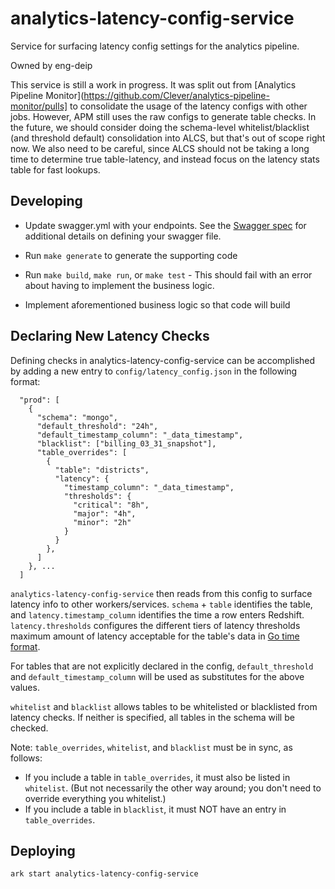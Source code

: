 # analytics-latency-config-service

Service for surfacing latency config settings for the analytics pipeline.

Owned by eng-deip

This service is still a work in progress. It was split out from [Analytics Pipeline Monitor](https://github.com/Clever/analytics-pipeline-monitor/pulls] to consolidate the usage of the latency configs with other jobs.
However, APM still uses the raw configs to generate table checks.
In the future, we should consider doing the schema-level whitelist/blacklist (and threshold default) consolidation into ALCS, but that's out of scope right now.
We also need to be careful, since ALCS should not be taking a long time to determine true table-latency, and instead focus on the latency stats table for fast lookups.

## Developing

- Update swagger.yml with your endpoints. See the [Swagger spec](http://swagger.io/specification/) for additional details on defining your swagger file.

- Run `make generate` to generate the supporting code

- Run `make build`, `make run`, or `make test` - This should fail with an error about having to implement the business logic.

- Implement aforementioned business logic so that code will build

## Declaring New Latency Checks
Defining checks in analytics-latency-config-service can be accomplished by adding a new entry to `config/latency_config.json` in the following format:

```
  "prod": [
    {
      "schema": "mongo",
      "default_threshold": "24h",
      "default_timestamp_column": "_data_timestamp",
      "blacklist": ["billing_03_31_snapshot"],
      "table_overrides": [
        {
          "table": "districts",
          "latency": {
            "timestamp_column": "_data_timestamp",
            "thresholds": {
              "critical": "8h",
              "major": "4h",
              "minor": "2h"
            }
          }
        },
      ]
    }, ...
  ]
```

`analytics-latency-config-service` then reads from this config to surface latency info to other workers/services. `schema` + `table` identifies the table, and `latency.timestamp_column` identifies the time a row enters Redshift. `latency.thresholds` configures the different tiers of latency thresholds maximum amount of latency acceptable for the table's data in [Go time format](https://golang.org/pkg/time/#ParseDuration).

For tables that are not explicitly declared in the config, `default_threshold` and `default_timestamp_column` will be used as substitutes for the above values.

`whitelist` and `blacklist` allows tables to be whitelisted or blacklisted from latency checks. If neither is specified, all tables in the schema will be checked.

Note: `table_overrides`, `whitelist`, and `blacklist` must be in sync, as follows:

- If you include a table in `table_overrides`, it must also be listed in `whitelist`. (But not necessarily the other way around; you don't need to override everything you whitelist.)
- If you include a table in `blacklist`, it must NOT have an entry in `table_overrides`.

## Deploying

```
ark start analytics-latency-config-service
```
